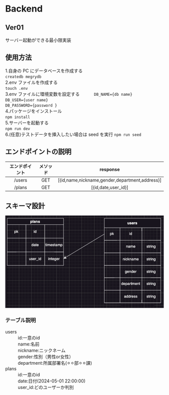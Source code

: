 # Backend

## Ver01

サーバー起動ができる最小限実装

## 使用方法

1.自身の PC にデータベースを作成する  
`createdb megrydb`  
2.env ファイルを作成する  
`touch .env`  
3.env ファイルに環境変数を設定する　　　
`DB_NAME={db name}`  
`DB_USER={user name}`  
`DB_PASSWORD={password }`  
4.パッケージをインストール  
`npm install`  
5.サーバーを起動する  
`npm run dev`  
6.(任意)テストデータを挿入したい場合は seed を実行
`npm run seed`

## エンドポイントの説明

| エンドポイント | メソッド |                    response                    |
| :------------: | :------: | :--------------------------------------------: |
|     /users     |   GET    | [{id,name,nickname,gender,department,address}] |
|     /plans     |   GET    |              [{id,date,user_id}]               |

## スキーマ設計

<img src="./schema.png" />

### テーブル説明

<dl>
    <dt>users</dt>
    <dd>id:一意のid</dd>
    <dd>name:名前</dd>
    <dd>nickname:ニックネーム</dd>
    <dd>gender:性別（男性or女性）</dd>
    <dd>department:所属部署名(⚪︎⚪︎部⚪︎⚪︎課)</dd>
    <dt>plans</dt>
    <dd>id:一意のid</dd>
    <dd>date:日付(2024-05-01 22:00:00)</dd>
    <dd>user_id:どのユーザーか判別</dd>
    
</dl>

